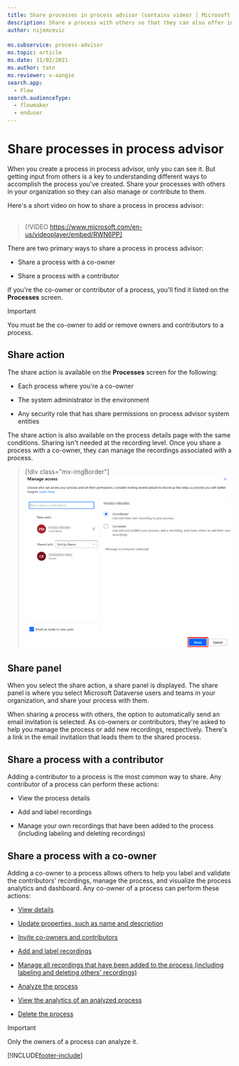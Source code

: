 ```yaml
---
title: Share processes in process advisor (contains video) | Microsoft Docs
description: Share a process with others so that they can also offer input and additional insights. You can share a process with a co-owner or a contributor.
author: nijemcevic 

ms.subservice: process-advisor
ms.topic: article
ms.date: 11/02/2021
ms.author: tatn
ms.reviewer: v-aangie
search.app: 
  - Flow
search.audienceType: 
  - flowmaker
  - enduser
---
```


# Share processes in process advisor

When you create a process in process advisor, only you can see it. But getting input from others is a key to understanding different ways to accomplish the process you've created. Share your processes with others in your organization so they can also manage or contribute to them.

Here's a short video on how to share a process in process advisor:<br>
</br>
> [!VIDEO https://www.microsoft.com/en-us/videoplayer/embed/RWN6PP]

There are two primary ways to share a process in process advisor:

- Share a process with a co-owner

- Share a process with a contributor

If you're the co-owner or contributor of a process, you'll find it listed on the **Processes** screen.
</br>
> [!IMPORTANT]
> You must be the co-owner to add or remove owners and contributors to a process.

## Share action

The share action is available on the **Processes** screen for the following:

- Each process where you're a co-owner

- The system administrator in the environment

- Any security role that has share permissions on process advisor system entities

The share action is also available on the process details page with the same conditions. Sharing isn't needed at the recording level. Once you share a process with a co-owner, they can manage the recordings associated with a process.

> [!div class="mx-imgBorder"]
> ![!Manage access.](media/manage-access.png "Manage access")

## Share panel

When you select the share action, a share panel is displayed. The share panel is where you select Microsoft Dataverse users and teams in your organization, and share your process with them.

When sharing a process with others, the option to automatically send an email invitation is selected. As co-owners or contributors, they're asked to help you manage the process or add new recordings, respectively. There's a link in the email invitation that leads them to the shared process.

## Share a process with a contributor

Adding a contributor to a process is the most common way to share. Any contributor of a process can perform these actions:

- View the process details

- Add and label recordings

- Manage your own recordings that have been added to the process (including labeling and deleting recordings)

## Share a process with a co-owner

Adding a co-owner to a process allows others to help you label and validate the contributors' recordings, manage the process, and visualize the process analytics and dashboard. Any co-owner of a process can perform these actions:

- [View details](process-advisor-analyze.md)

- [Update properties, such as name and description](process-advisor-processes.md#manage-activity-names)

- [Invite co-owners and contributors](process-advisor-share.md#share-action)

- [Add and label recordings](process-advisor-processes.md)

- [Manage all recordings that have been added to the process (including labeling and deleting others' recordings)](process-advisor-processes.md)

- [Analyze the process](process-advisor-analyze.md)

- [View the analytics of an analyzed process](process-advisor-analyze.md)

- [Delete the process](process-advisor-security.md)

>[!IMPORTANT]
>Only the owners of a process can analyze it.

[!INCLUDE[footer-include](includes/footer-banner.md)]
